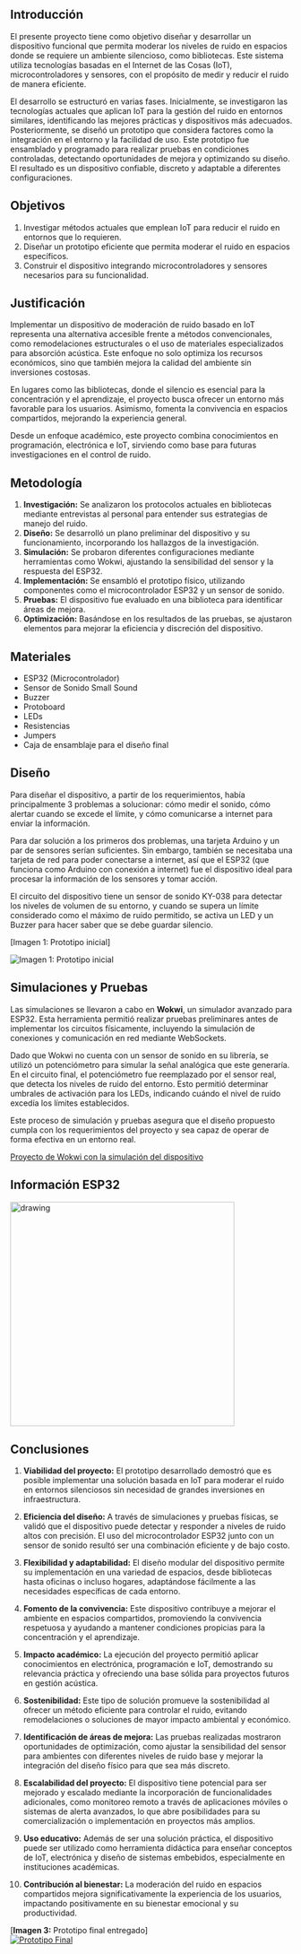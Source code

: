 ## Introducción  

El presente proyecto tiene como objetivo diseñar y desarrollar un dispositivo funcional que permita moderar los niveles de ruido en espacios donde se requiere un ambiente silencioso, como bibliotecas. Este sistema utiliza tecnologías basadas en el Internet de las Cosas (IoT), microcontroladores y sensores, con el propósito de medir y reducir el ruido de manera eficiente.  

El desarrollo se estructuró en varias fases. Inicialmente, se investigaron las tecnologías actuales que aplican IoT para la gestión del ruido en entornos similares, identificando las mejores prácticas y dispositivos más adecuados. Posteriormente, se diseñó un prototipo que considera factores como la integración en el entorno y la facilidad de uso. Este prototipo fue ensamblado y programado para realizar pruebas en condiciones controladas, detectando oportunidades de mejora y optimizando su diseño. El resultado es un dispositivo confiable, discreto y adaptable a diferentes configuraciones.  



## Objetivos  

1. Investigar métodos actuales que emplean IoT para reducir el ruido en entornos que lo requieren.  
2. Diseñar un prototipo eficiente que permita moderar el ruido en espacios específicos.  
3. Construir el dispositivo integrando microcontroladores y sensores necesarios para su funcionalidad.  



## Justificación  

Implementar un dispositivo de moderación de ruido basado en IoT representa una alternativa accesible frente a métodos convencionales, como remodelaciones estructurales o el uso de materiales especializados para absorción acústica. Este enfoque no solo optimiza los recursos económicos, sino que también mejora la calidad del ambiente sin inversiones costosas.  

En lugares como las bibliotecas, donde el silencio es esencial para la concentración y el aprendizaje, el proyecto busca ofrecer un entorno más favorable para los usuarios. Asimismo, fomenta la convivencia en espacios compartidos, mejorando la experiencia general.  

Desde un enfoque académico, este proyecto combina conocimientos en programación, electrónica e IoT, sirviendo como base para futuras investigaciones en el control de ruido.  



## Metodología  

1. **Investigación:** Se analizaron los protocolos actuales en bibliotecas mediante entrevistas al personal para entender sus estrategias de manejo del ruido.  
2. **Diseño:** Se desarrolló un plano preliminar del dispositivo y su funcionamiento, incorporando los hallazgos de la investigación.  
3. **Simulación:** Se probaron diferentes configuraciones mediante herramientas como Wokwi, ajustando la sensibilidad del sensor y la respuesta del ESP32.  
4. **Implementación:** Se ensambló el prototipo físico, utilizando componentes como el microcontrolador ESP32 y un sensor de sonido.  
5. **Pruebas:** El dispositivo fue evaluado en una biblioteca para identificar áreas de mejora.  
6. **Optimización:** Basándose en los resultados de las pruebas, se ajustaron elementos para mejorar la eficiencia y discreción del dispositivo.  



## Materiales  

- ESP32 (Microcontrolador)  
- Sensor de Sonido Small Sound  
- Buzzer  
- Protoboard  
- LEDs  
- Resistencias  
- Jumpers  
- Caja de ensamblaje para el diseño final  


## Diseño  

Para diseñar el dispositivo, a partir de los requerimientos, había principalmente 3 problemas a solucionar: cómo medir el sonido, cómo alertar cuando se excede el límite, y cómo comunicarse a internet para enviar la información.  

Para dar solución a los primeros dos problemas, una tarjeta Arduino y un par de sensores serían suficientes. Sin embargo, también se necesitaba una tarjeta de red para poder conectarse a internet, así que el ESP32 (que funciona como Arduino con conexión a internet) fue el dispositivo ideal para procesar la información de los sensores y tomar acción.  

El circuito del dispositivo tiene un sensor de sonido KY-038 para detectar los niveles de volumen de su entorno, y cuando se supera un límite considerado como el máximo de ruido permitido, se activa un LED y un Buzzer para hacer saber que se debe guardar silencio.

[Imagen 1: Prototipo inicial]

![**Imagen 1:** Prototipo inicial](https://cdn.discordapp.com/attachments/1301778066447536148/1310813456147943475/image.jpg?ex=674938a9&is=6747e729&hm=1c935ee92d1bbe4ac83b23d4752fb19fb66e5046d7c1fe856e812460bb8548c7&)


## Simulaciones y Pruebas  

Las simulaciones se llevaron a cabo en **Wokwi**, un simulador avanzado para ESP32. Esta herramienta permitió realizar pruebas preliminares antes de implementar los circuitos físicamente, incluyendo la simulación de conexiones y comunicación en red mediante WebSockets.  

Dado que Wokwi no cuenta con un sensor de sonido en su librería, se utilizó un potenciómetro para simular la señal analógica que este generaría. En el circuito final, el potenciómetro fue reemplazado por el sensor real, que detecta los niveles de ruido del entorno. Esto permitió determinar umbrales de activación para los LEDs, indicando cuándo el nivel de ruido excedía los límites establecidos.  

Este proceso de simulación y pruebas asegura que el diseño propuesto cumpla con los requerimientos del proyecto y sea capaz de operar de forma efectiva en un entorno real.


[Proyecto de Wokwi con la simulación del dispositivo](https://wokwi.com/projects/413104915306254337)

## Información ESP32 

<img src="https://cdn.discordapp.com/attachments/1301778066447536148/1310807550622564483/0daed74d-859d-4e43-881f-1e6f70f9f97c.jpg?ex=67469029&is=67453ea9&hm=720dbbb4c27080c4938ac2e65bb409687038a20a38115f27bc8f70ac1abb34da&" alt="drawing" height="400"/>


## Conclusiones  

1. **Viabilidad del proyecto:** El prototipo desarrollado demostró que es posible implementar una solución basada en IoT para moderar el ruido en entornos silenciosos sin necesidad de grandes inversiones en infraestructura.  

2. **Eficiencia del diseño:** A través de simulaciones y pruebas físicas, se validó que el dispositivo puede detectar y responder a niveles de ruido altos con precisión. El uso del microcontrolador ESP32 junto con un sensor de sonido resultó ser una combinación eficiente y de bajo costo.  

3. **Flexibilidad y adaptabilidad:** El diseño modular del dispositivo permite su implementación en una variedad de espacios, desde bibliotecas hasta oficinas o incluso hogares, adaptándose fácilmente a las necesidades específicas de cada entorno.  

4. **Fomento de la convivencia:** Este dispositivo contribuye a mejorar el ambiente en espacios compartidos, promoviendo la convivencia respetuosa y ayudando a mantener condiciones propicias para la concentración y el aprendizaje.  

5. **Impacto académico:** La ejecución del proyecto permitió aplicar conocimientos en electrónica, programación e IoT, demostrando su relevancia práctica y ofreciendo una base sólida para proyectos futuros en gestión acústica.  

6. **Sostenibilidad:** Este tipo de solución promueve la sostenibilidad al ofrecer un método eficiente para controlar el ruido, evitando remodelaciones o soluciones de mayor impacto ambiental y económico.  

7. **Identificación de áreas de mejora:** Las pruebas realizadas mostraron oportunidades de optimización, como ajustar la sensibilidad del sensor para ambientes con diferentes niveles de ruido base y mejorar la integración del diseño físico para que sea más discreto.  

8. **Escalabilidad del proyecto:** El dispositivo tiene potencial para ser mejorado y escalado mediante la incorporación de funcionalidades adicionales, como monitoreo remoto a través de aplicaciones móviles o sistemas de alerta avanzados, lo que abre posibilidades para su comercialización o implementación en proyectos más amplios.  

9. **Uso educativo:** Además de ser una solución práctica, el dispositivo puede ser utilizado como herramienta didáctica para enseñar conceptos de IoT, electrónica y diseño de sistemas embebidos, especialmente en instituciones académicas.  

10. **Contribución al bienestar:** La moderación del ruido en espacios compartidos mejora significativamente la experiencia de los usuarios, impactando positivamente en su bienestar emocional y su productividad.

[**Imagen 3:** Prototipo final entregado]  
[![Prototipo Final](https://i.vimeocdn.com/video/1034083948.jpg)](https://vimeo.com/1034083948?share=copy)





